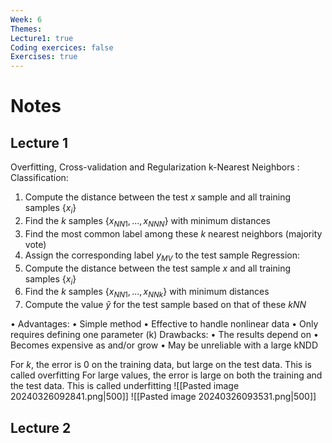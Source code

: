 ```yaml
---
Week: 6
Themes: 
Lecture1: true
Coding exercices: false
Exercises: true
---
```


  

# Notes

  

## Lecture 1
Overfitting, Cross-validation and Regularization
k-Nearest Neighbors :
Classification: 
1. Compute the distance between the test $x$ sample and all training samples $\{x_i\}$ 
2. Find the $k$ samples $\{x_{NN1},...,  x_{NNN}\}$ with minimum distances 
3. Find the most common label among these $k$ nearest neighbors (majority vote) 
4. Assign the corresponding label $y_{MV}$ to the test sample
Regression: 
1. Compute the distance between the test sample $x$  and all training samples $\{x_i\}$ 
2. Find the $k$  samples $\{x_{NN1}, ... , x_{NNk}\}$ with minimum distances 
3. Compute the value $\hat{y}$ for the test sample based on that of these $kNN$

  • Advantages: 
  • Simple method
   • Effective to handle nonlinear data 
   • Only requires defining one parameter (k)
   Drawbacks: 
   • The results depend on 
   • Becomes expensive as and/or grow 
   • May be unreliable with a large kNDD


For $k$, the error is 0 on the training data, but large on the test data. This is called overfitting
For large values, the error is large on both the training and the test data. This is called underfitting
![[Pasted image 20240326092841.png|500]]
![[Pasted image 20240326093531.png|500]]

## Lecture 2


